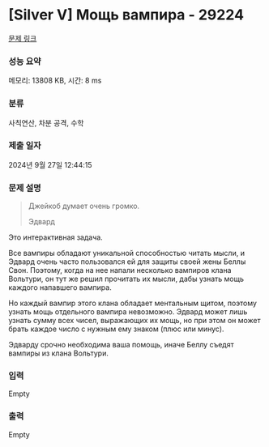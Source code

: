 # [Silver V] Мощь вампира - 29224 

[문제 링크](https://www.acmicpc.net/problem/29224) 

### 성능 요약

메모리: 13808 KB, 시간: 8 ms

### 분류

사칙연산, 차분 공격, 수학

### 제출 일자

2024년 9월 27일 12:44:15

### 문제 설명

<blockquote>
<p>Джейкоб думает очень громко.</p>

<p>Эдвард</p>
</blockquote>

<p>Это интерактивная задача.</p>

<p>Все вампиры обладают уникальной способностью читать мысли, и Эдвард очень часто пользовался ей для защиты своей жены Беллы Свон. Поэтому, когда на нее напали несколько вампиров клана Вольтури, он тут же решил прочитать их мысли, дабы узнать мощь каждого напавшего вампира.</p>

<p>Но каждый вампир этого клана обладает ментальным щитом, поэтому узнать мощь отдельного вампира невозможно. Эдвард может лишь узнать сумму всех чисел, выражающих их мощь, но при этом он может брать каждое число с нужным ему знаком (плюс или минус).</p>

<p>Эдварду срочно необходима ваша помощь, иначе Беллу съедят вампиры из клана Вольтури. </p>

### 입력 

 Empty

### 출력 

 Empty

